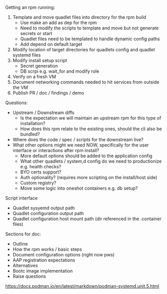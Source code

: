 Getting an rpm running:

1. Template and move quadlet files into directory for the rpm build
    - Use make an add as dep for the rpm
    - Need to modify the scripts to template and move but not generate secrets or start
    - Quadlet files need to be templated to handle dynamic config paths
    - Add depend on default.target
2. Modify location of target directories for quadlets config and quadlet systemd files
3. Modify install setup script
    - Secret generation
    - DB scrpi e.g. wait_for and modify role
4. Verify on a fresh VM
5. Document networking commands needed to hit services from outside the VM
6. Publish PR / doc / findings / demo


Questions:
- Upstream / Downstream diffs
    - Is the expectation we will maintain an upstream rpm for this type of installation?
    - How does this rpm relate to the existing ones, should the cli also be bundled?
- Where does the code / spec / scripts for the downstream live?
- What other options might we need NOW, specifically for the user interface or interactions after rpm install?
  - More default options should be added to the application config
  - What other quadlets / system,d config do we need to productionize e.g. health checks?
  - BYO certs support?
  - Auth optionality? (requires more scripting on the install/host side)
  - Custom registry?
  - Move some logic into oneshot containers e.g. db setup?

Script interface
- Quadlet sysyemd output path
- Quadlet configuration output path
- Quadlet configuration host mount path (dir referenced in the .container files)



Sections for doc:

- Outline
- How the rpm works / basic steps
- Document configuration options (right now pws)
- AAP registration expectations
- Alternatives
- Bootc image implementation
- Raise questions


https://docs.podman.io/en/latest/markdown/podman-systemd.unit.5.html
